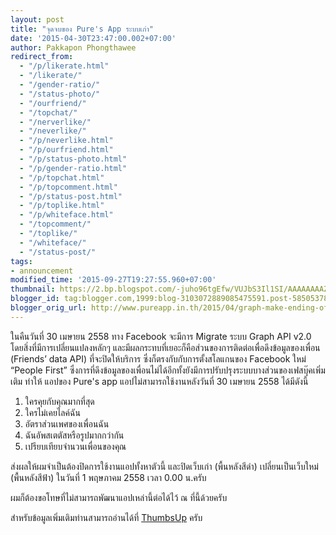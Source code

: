 ```yaml
---
layout: post
title: "จุดจบของ Pure's App ระบบเก่า"
date: '2015-04-30T23:47:00.002+07:00'
author: Pakkapon Phongthawee
redirect_from:
  - "/p/likerate.html"
  - "/likerate/"
  - "/gender-ratio/"
  - "/status-photo/"
  - "/ourfriend/"
  - "/topchat/"
  - "/nerverlike/"
  - "/neverlike/"
  - "/p/neverlike.html"
  - "/p/ourfriend.html"
  - "/p/status-photo.html"
  - "/p/gender-ratio.html"
  - "/p/topchat.html"
  - "/p/topcomment.html"
  - "/p/status-post.html"
  - "/p/toplike.html"
  - "/p/whiteface.html"
  - "/topcomment/"
  - "/toplike/"
  - "/whiteface/"
  - "/status-post/"
tags:
- announcement
modified_time: '2015-09-27T19:27:55.960+07:00'
thumbnail: https://2.bp.blogspot.com/-juho96tgEfw/VUJbS3Il1SI/AAAAAAAAZDs/zXxUU8k_koA/s1600/banner.png
blogger_id: tag:blogger.com,1999:blog-3103072889085475591.post-5850537866913304529
blogger_orig_url: http://www.pureapp.in.th/2015/04/graph-make-ending-of-oldsystem.html
---
```


ในคืนวันที่ 30 เมษายน 2558 ทาง Facebook จะมีการ Migrate ระบบ Graph API v2.0 โดยสิ่งที่มีการเปลี่ยนแปลงหลักๆ และมีผลกระทบที่เยอะก็คือส่วนของการติดต่อเพื่อดึงข้อมูลของเพื่อน (Friends’ data API) ที่จะปิดให้บริการ ซึ่งก็ตรงกับกับการตั้งสโลแกนของ Facebook ใหม่ “People First” ซึ่งการที่ดึงข้อมูลของเพื่อนไม่ได้อีกทั้งยังมีการปรับปรุงระบบบางส่วนของเฟสบุ๊คเพิ่มเติม ทำให้ แอปของ Pure's app แอปไม่สามารถใช้งานหลังวันที่ 30 เมษายน 2558 ได้มีดังนี้

1. ใครคุยกับคุณมากที่สุด
2. ใครไม่เคยไลค์ฉัน
3. อัตราส่วนเพศของเพื่อนฉัน
4. ฉันอัพสเตตัสหรือรูปมากกว่ากัน
5. เปรียบเทียบจำนวนเพื่อนของคุณ

ส่งผลให้ผมจำเป็นต้องปิดการใช้งานแอปทั้งหาตัวนี้ และปิดเว็บเก่า (พื้นหลังสีดำ) เปลี่ยนเป็นเว็บใหม่ (พื้นหลังสีฟ้า)
ในวันที่ 1 พฤษภาคม 2558 เวลา 0.00 น.ครับ

ผมก็ต้องขอโทษที่ไม่สามารถพัฒนาแอปเหล่านี้ต่อได้ไว้ ณ ที่นี้ด้วยครับ

สำหรับข้อมูลเพิ่มเติมท่านสามารถอ่านได้ที่ [ThumbsUp](http://thumbsup.in.th/2015/04/facebook-friends-api-shut-down/) ครับ
